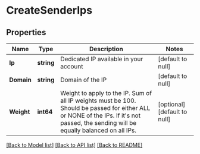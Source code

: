 # CreateSenderIps

## Properties
Name | Type | Description | Notes
------------ | ------------- | ------------- | -------------
**Ip** | **string** | Dedicated IP available in your account | [default to null]
**Domain** | **string** | Domain of the IP | [default to null]
**Weight** | **int64** | Weight to apply to the IP. Sum of all IP weights must be 100. Should be passed for either ALL or NONE of the IPs. If it&#39;s not passed, the sending will be equally balanced on all IPs. | [optional] [default to null]

[[Back to Model list]](../README.md#documentation-for-models) [[Back to API list]](../README.md#documentation-for-api-endpoints) [[Back to README]](../README.md)


